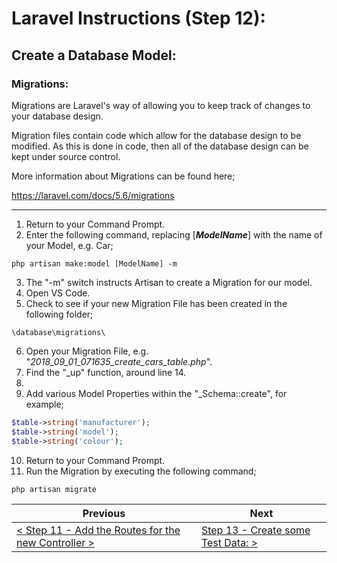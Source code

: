 # Laravel Instructions (Step 12):

## Create a Database Model:

### Migrations:

Migrations are Laravel's way of allowing you to keep track of changes to your database design.

Migration files contain code which allow for the database design to be modified. As this is done in code, then all of the database design can be kept under source control.

More information about Migrations can be found here;

https://laravel.com/docs/5.6/migrations

---

1. Return to your Command Prompt.
2. Enter the following command, replacing [**_ModelName_**] with the name of your Model, e.g. Car;

```
php artisan make:model [ModelName] -m
```

3. The "-m" switch instructs Artisan to create a Migration for our model.
4. Open VS Code.
5. Check to see if your new Migration File has been created in the following folder;

```
\database\migrations\
```

6. Open your Migration File, e.g. "_2018_09_01_071635_create_cars_table.php_".
7. Find the "_up" function, around line 14.
8.  
9. Add various Model Properties within the "_Schema::create", for example;

```PHP
$table->string('manufacturer');
$table->string('model');
$table->string('colour');
```

10. Return to your Command Prompt.
11. Run the Migration by executing the following command;

```
php artisan migrate
```

| Previous | Next |
| -------- | ---- |
| [< Step 11 - Add the Routes for the new Controller >](laravel-11.md) | [Step 13 - Create some Test Data: >](laravel-13.md) |
